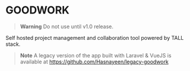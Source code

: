 # GOODWORK

> **Warning**
> Do not use until v1.0 release.

Self hosted project management and collaboration tool powered by TALL stack.

> **Note**
> A legacy version of the app built with Laravel & VueJS is available at https://github.com/Hasnayeen/legacy-goodwork
